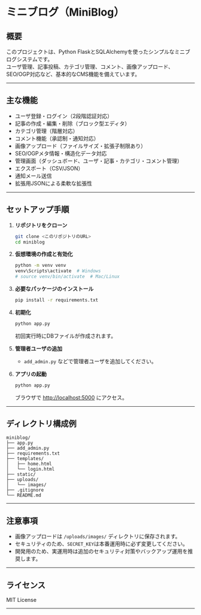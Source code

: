 # ミニブログ（MiniBlog）

## 概要

このプロジェクトは、Python FlaskとSQLAlchemyを使ったシンプルなミニブログシステムです。  
ユーザ管理、記事投稿、カテゴリ管理、コメント、画像アップロード、SEO/OGP対応など、基本的なCMS機能を備えています。

---

## 主な機能

- ユーザ登録・ログイン（2段階認証対応）
- 記事の作成・編集・削除（ブロック型エディタ）
- カテゴリ管理（階層対応）
- コメント機能（承認制・通知対応）
- 画像アップロード（ファイルサイズ・拡張子制限あり）
- SEO/OGPメタ情報・構造化データ対応
- 管理画面（ダッシュボード、ユーザ・記事・カテゴリ・コメント管理）
- エクスポート（CSV/JSON）
- 通知メール送信
- 拡張用JSONによる柔軟な拡張性

---

## セットアップ手順

1. **リポジトリをクローン**
    ```bash
    git clone <このリポジトリのURL>
    cd miniblog
    ```

2. **仮想環境の作成と有効化**
    ```bash
    python -m venv venv
    venv\Scripts\activate  # Windows
    # source venv/bin/activate  # Mac/Linux
    ```

3. **必要なパッケージのインストール**
    ```bash
    pip install -r requirements.txt
    ```

4. **初期化**
    ```bash
    python app.py
    ```
    初回実行時にDBファイルが作成されます。

5. **管理者ユーザの追加**
    - `add_admin.py` などで管理者ユーザを追加してください。

6. **アプリの起動**
    ```bash
    python app.py
    ```
    ブラウザで [http://localhost:5000](http://localhost:5000) にアクセス。

---

## ディレクトリ構成例

```
miniblog/
├── app.py
├── add_admin.py
├── requirements.txt
├── templates/
│   ├── home.html
│   └── login.html
├── static/
├── uploads/
│   └── images/
├── .gitignore
└── README.md
```

---

## 注意事項

- 画像アップロードは `/uploads/images/` ディレクトリに保存されます。
- セキュリティのため、`SECRET_KEY`は本番運用時に必ず変更してください。
- 開発用のため、実運用時は追加のセキュリティ対策やバックアップ運用を推奨します。

---

## ライセンス

MIT License

---